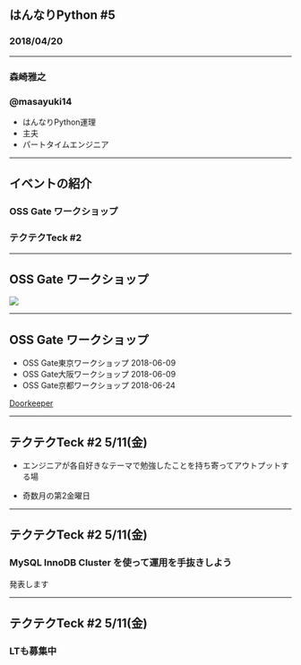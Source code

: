 
## はんなりPython #5

### 2018/04/20

---

### 森崎雅之

### @masayuki14

- はんなりPython運理
- 主夫
- パートタイムエンジニア

---

## イベントの紹介

### OSS Gate ワークショップ
### テクテクTeck #2

---

## OSS Gate ワークショップ

<img src="https://oss-gate.github.io/images/logo.png" />

---

## OSS Gate ワークショップ

- OSS Gate東京ワークショップ 2018-06-09
- OSS Gate大阪ワークショップ 2018-06-09
- OSS Gate京都ワークショップ 2018-06-24

[Doorkeeper](https://goo.gl/S8Cw2W)

---

## テクテクTeck #2 5/11(金)

- エンジニアが各自好きなテーマで勉強したことを持ち寄ってアウトプットする場

- 奇数月の第2金曜日

---

## テクテクTeck #2 5/11(金)

### MySQL InnoDB Cluster を使って運用を手抜きしよう

発表します


---

## テクテクTeck #2 5/11(金)

### LTも募集中
